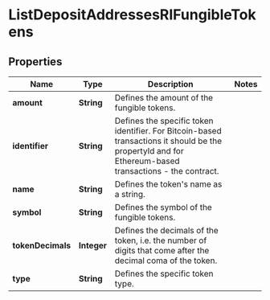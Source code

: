

# ListDepositAddressesRIFungibleTokens


## Properties

Name | Type | Description | Notes
------------ | ------------- | ------------- | -------------
**amount** | **String** | Defines the amount of the fungible tokens. | 
**identifier** | **String** | Defines the specific token identifier. For Bitcoin-based transactions it should be the propertyId and for Ethereum-based transactions - the contract. | 
**name** | **String** | Defines the token&#39;s name as a string. | 
**symbol** | **String** | Defines the symbol of the fungible tokens. | 
**tokenDecimals** | **Integer** | Defines the decimals of the token, i.e. the number of digits that come after the decimal coma of the token. | 
**type** | **String** | Defines the specific token type. | 




